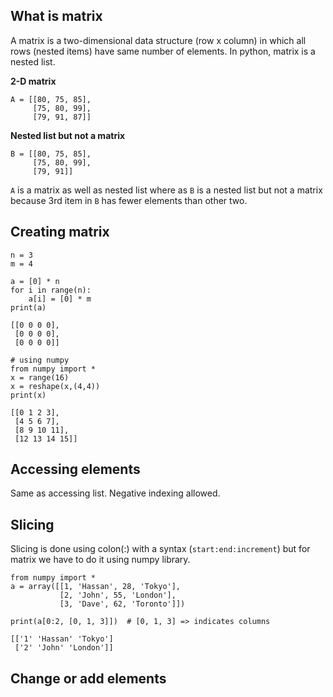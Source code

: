 ## What is matrix
A matrix is a two-dimensional data structure (row x column) in which all rows (nested items) have same number of elements. In python, matrix is a nested list.    

**2-D matrix**
```
A = [[80, 75, 85],
     [75, 80, 99],
     [79, 91, 87]]
```
**Nested list but not a matrix**
```
B = [[80, 75, 85],
     [75, 80, 99],
     [79, 91]]
```
`A` is a matrix as well as nested list where as `B` is a nested list but not a matrix because 3rd item in `B` has fewer elements than other two.

## Creating matrix
```
n = 3
m = 4

a = [0] * n
for i in range(n):
    a[i] = [0] * m
print(a)

[[0 0 0 0], 
 [0 0 0 0], 
 [0 0 0 0]]

# using numpy
from numpy import * 
x = range(16)
x = reshape(x,(4,4)) 
print(x)

[[0 1 2 3], 
 [4 5 6 7], 
 [8 9 10 11], 
 [12 13 14 15]]
```

## Accessing elements
Same as accessing list. Negative indexing allowed.

## Slicing
Slicing is done using colon(:) with a syntax (`start:end:increment`) but for matrix we have to do it using numpy library.
```
from numpy import *
a = array([[1, 'Hassan', 28, 'Tokyo'],
           [2, 'John', 55, 'London'],
           [3, 'Dave', 62, 'Toronto']])

print(a[0:2, [0, 1, 3]])  # [0, 1, 3] => indicates columns

[['1' 'Hassan' 'Tokyo']
 ['2' 'John' 'London']]
```

## Change or add elements

